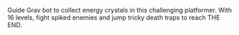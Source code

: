 Guide Grav bot to collect energy crystals in this challenging platformer. With 16 levels, fight spiked enemies and jump tricky death traps to reach THE END.